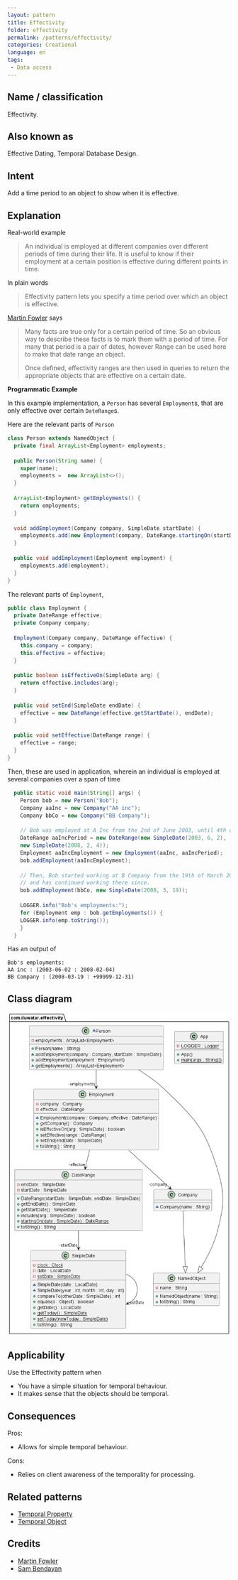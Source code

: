 ```yaml
--- 
layout: pattern
title: Effectivity
folder: effectivity
permalink: /patterns/effectivity/
categories: Creational
language: en 
tags:
 - Data access
---
```


## Name / classification

Effectivity.

## Also known as

Effective Dating, Temporal Database Design.

## Intent

Add a time period to an object to show when it is effective.

## Explanation

Real-world example

> An individual is employed at different companies over different periods of time during their 
> life. It is useful to know if their employment at a certain position is effective during 
> different points in time.

In plain words

> Effectivity pattern lets you specify a time period over which an object is effective.

[Martin Fowler](https://martinfowler.com/eaaDev/Effectivity.html) says
> Many facts are true only for a certain period of time. So an obvious way to describe these 
> facts is to mark them with a period of time. For many that period is a pair of dates, however 
> Range can be used here to make that date range an object.
>
>Once defined, effectivity ranges are then used in queries to return the appropriate objects 
> that are effective on a certain date.

**Programmatic Example**

In this example implementation, a `Person` has several `Employment`s, that are only effective over 
certain `DateRange`s. 

Here are the relevant parts of `Person`

```java
class Person extends NamedObject {
  private final ArrayList<Employment> employments;

  public Person(String name) {
    super(name);
    employments =  new ArrayList<>();
  }

  ArrayList<Employment> getEmployments() {
    return employments;
  }

  void addEmployment(Company company, SimpleDate startDate) {
    employments.add(new Employment(company, DateRange.startingOn(startDate)));
  }

  public void addEmployment(Employment employment) {
    employments.add(employment);
  }
}

```

The relevant parts of `Employment`,
```java
public class Employment {
  private DateRange effective;
  private Company company;

  Employment(Company company, DateRange effective) {
    this.company = company;
    this.effective = effective;
  }
  
  public boolean isEffectiveOn(SimpleDate arg) {
    return effective.includes(arg);
  }
  
  public void setEnd(SimpleDate endDate) {
    effective = new DateRange(effective.getStartDate(), endDate);
  }

  public void setEffective(DateRange range) {
    effective = range;
  }
}
```

Then, these are used in application, wherein an individual is employed at several companies over 
a span of time
```java
  public static void main(String[] args) {
    Person bob = new Person("Bob");
    Company aaInc = new Company("AA inc");
    Company bbCo = new Company("BB Company");

    // Bob was employed at A Inc from the 2nd of June 2003, until 4th of February 2008
    DateRange aaIncPeriod = new DateRange(new SimpleDate(2003, 6, 2),
    new SimpleDate(2008, 2, 4));
    Employment aaIncEmployment = new Employment(aaInc, aaIncPeriod);
    bob.addEmployment(aaIncEmployment);

    // Then, Bob started working at B Company from the 19th of March 2008,
    // and has continued working there since.
    bob.addEmployment(bbCo, new SimpleDate(2008, 3, 19));

    LOGGER.info("Bob's employments:");
    for (Employment emp : bob.getEmployments()) {
    LOGGER.info(emp.toString());
    }
  }
```

Has an output of 
```
Bob's employments:
AA inc : (2003-06-02 : 2008-02-04)
BB Company : (2008-03-19 : +99999-12-31)
```


## Class diagram

![alt text](./etc/effectivity.urm.png "Effectivity")

## Applicability

Use the Effectivity pattern when
* You have a simple situation for temporal behaviour.
* It makes sense that the objects should be temporal.

## Consequences

Pros:
* Allows for simple temporal behaviour.

Cons:
* Relies on client awareness of the temporality for processing.

## Related patterns

* [Temporal Property](https://martinfowler.com/eaaDev/TemporalProperty.html)
* [Temporal Object](https://martinfowler.com/eaaDev/TemporalObject.html)

## Credits

* [Martin Fowler](https://martinfowler.com/eaaDev/Effectivity.html)
* [Sam Bendayan](http://www.sqlservercentral.com/articles/Effective+Dating/67806/)
